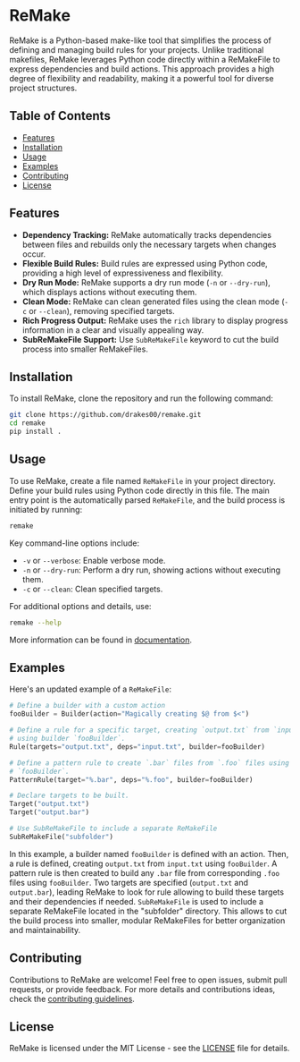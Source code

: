 # ReMake

ReMake is a Python-based make-like tool that simplifies the process of defining
and managing build rules for your projects. Unlike traditional makefiles,
ReMake leverages Python code directly within a ReMakeFile to express
dependencies and build actions. This approach provides a high degree of
flexibility and readability, making it a powerful tool for diverse project
structures.

## Table of Contents

- [Features](#features)
- [Installation](#installation)
- [Usage](#usage)
- [Examples](#examples)
- [Contributing](#contributing)
- [License](#license)

## Features

- **Dependency Tracking:** ReMake automatically tracks dependencies between
  files and rebuilds only the necessary targets when changes occur.
- **Flexible Build Rules:** Build rules are expressed using Python code,
  providing a high level of expressiveness and flexibility.
- **Dry Run Mode:** ReMake supports a dry run mode (`-n` or `--dry-run`), which
  displays actions without executing them.
- **Clean Mode:** ReMake can clean generated files using the clean mode (`-c`
  or `--clean`), removing specified targets.
- **Rich Progress Output:** ReMake uses the `rich` library to display progress
  information in a clear and visually appealing way.
- **SubReMakeFile Support:** Use `SubReMakeFile` keyword to cut the build process into
  smaller ReMakeFiles.

## Installation

To install ReMake, clone the repository and run the following command:

```bash
git clone https://github.com/drakes00/remake.git
cd remake
pip install .
```

## Usage

To use ReMake, create a file named `ReMakeFile` in your project directory.
Define your build rules using Python code directly in this file. The main entry
point is the automatically parsed `ReMakeFile`, and the build process is
initiated by running:

```bash
remake
```

Key command-line options include:

- `-v` or `--verbose`: Enable verbose mode.
- `-n` or `--dry-run`: Perform a dry run, showing actions without executing them.
- `-c` or `--clean`: Clean specified targets.

For additional options and details, use:

```bash
remake --help
```

More information can be found in [documentation](./doc/).

## Examples

Here's an updated example of a `ReMakeFile`:

```python
# Define a builder with a custom action
fooBuilder = Builder(action="Magically creating $@ from $<")

# Define a rule for a specific target, creating `output.txt` from `input.txt`
# using builder `fooBuilder`.
Rule(targets="output.txt", deps="input.txt", builder=fooBuilder)

# Define a pattern rule to create `.bar` files from `.foo` files using builder
# `fooBuilder`.
PatternRule(target="%.bar", deps="%.foo", builder=fooBuilder)

# Declare targets to be built.
Target("output.txt")
Target("output.bar")

# Use SubReMakeFile to include a separate ReMakeFile
SubReMakeFile("subfolder")
```

In this example, a builder named `fooBuilder` is defined with an action. Then,
a rule is defined, creating `output.txt` from `input.txt` using `fooBuilder`. A
pattern rule is then created to build any `.bar` file from corresponding `.foo`
files using `fooBuilder`. Two targets are specified (`output.txt` and
`output.bar`), leading ReMake to look for rule allowing to build these targets
and their dependencies if needed. `SubReMakeFile` is used to include a separate
ReMakeFile located in the "subfolder" directory. This allows to cut the build
process into smaller, modular ReMakeFiles for better organization and
maintainability.

## Contributing

Contributions to ReMake are welcome! Feel free to open issues, submit pull
requests, or provide feedback. For more details and contributions ideas, check
the [contributing guidelines](CONTRIBUTING.md).

## License

ReMake is licensed under the MIT License - see the [LICENSE](LICENSE) file for
details.
